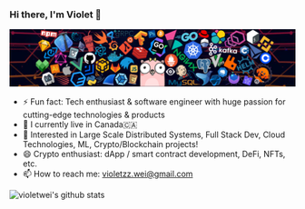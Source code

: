 ### Hi there, I'm Violet 👋

![](https://github.com/violetwei/violetwei/blob/master/header.png)

- ⚡ Fun fact: Tech enthusiast & software engineer with huge passion for cutting-edge technologies & products
- 🌱 I currently live in Canada🇨🇦
- 💬 Interested in Large Scale Distributed Systems, Full Stack Dev, Cloud Technologies, ML, Crypto/Blockchain projects!
- 😄 Crypto enthusiast: dApp / smart contract development, DeFi, NFTs, etc.
- 📫 How to reach me: violetzz.wei@gmail.com

![violetwei's github stats](https://github-readme-stats.vercel.app/api?username=violetwei&count_private=true&show_icons=true&theme=radical&hide=contribs)

<!--[![Top Languages](https://github-readme-stats.vercel.app/api/top-langs/?username=violetwei&layout=compact)](https://github.com/anuraghazra/github-readme-stats)-->

<!--
**violetwei/violetwei** is a ✨ _special_ ✨ repository because its `README.md` (this file) appears on your GitHub profile.

Here are some ideas to get you started:

- 👯 I’m looking to collaborate on ...
- 🤔 I’m looking for help with ...
- 💬 Ask me about ...
- 😄 Pronouns: ...
-->
